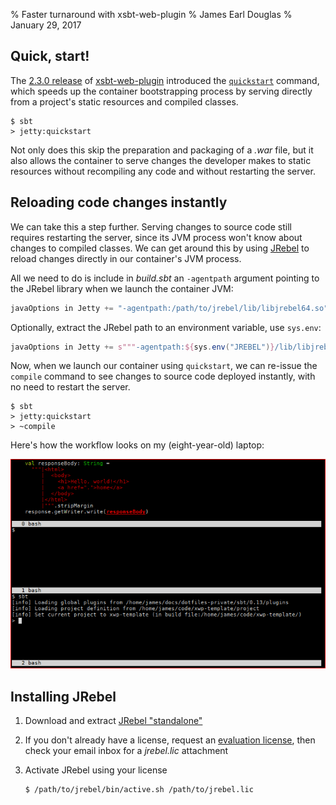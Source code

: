 % Faster turnaround with xsbt-web-plugin
% James Earl Douglas
% January 29, 2017

## Quick, start!

The [2.3.0 release][2.3.0] of [xsbt-web-plugin][xsbt-web-plugin]
introduced the [`quickstart`][quickstart] command, which speeds up the
container bootstrapping process by serving directly from a project's
static resources and compiled classes.

```
$ sbt
> jetty:quickstart
```

Not only does this skip the preparation and packaging of a *.war* file,
but it also allows the container to serve changes the developer makes to
static resources without recompiling any code and without restarting the
server.

## Reloading code changes instantly

We can take this a step further.  Serving changes to source code still
requires restarting the server, since its JVM process won't know about
changes to compiled classes.  We can get around this by using
[JRebel][jrebel] to reload changes directly in our container's JVM
process.

All we need to do is include in *build.sbt* an `-agentpath` argument
pointing to the JRebel library when we launch the container JVM:

```scala
javaOptions in Jetty += "-agentpath:/path/to/jrebel/lib/libjrebel64.so"
```

Optionally, extract the JRebel path to an environment variable, use
`sys.env`:

```scala
javaOptions in Jetty += s"""-agentpath:${sys.env("JREBEL")}/lib/libjrebel64.so"""
```

Now, when we launch our container using `quickstart`, we can re-issue
the `compile` command to see changes to source code deployed instantly,
with no need to restart the server.

```
$ sbt
> jetty:quickstart
> ~compile
```

Here's how the workflow looks on my (eight-year-old) laptop:

![`quickstart` screencast][screencast]

## Installing JRebel

1. Download and extract [JRebel "standalone"][standalone]

1. If you don't already have a license, request an [evaluation
   license][getkey], then check your email inbox for a *jrebel.lic*
   attachment

1. Activate JRebel using your license

    ```
    $ /path/to/jrebel/bin/active.sh /path/to/jrebel.lic
    ```

[2.3.0]: https://github.com/earldouglas/xsbt-web-plugin/blob/master/notes/2.3.0.markdown
[getkey]: https://zeroturnaround.com/software/jrebel/trial/getkey/
[jrebel]: https://zeroturnaround.com/software/jrebel/
[quickstart]: https://github.com/earldouglas/xsbt-web-plugin/blob/2.3.0/docs/2.3.md#quickstart-mode
[screencast]: xwp-quickstart/screencast.gif
[standalone]: https://zeroturnaround.com/software/jrebel/download/#standalone
[xsbt-web-plugin]: https://github.com/earldouglas/xsbt-web-plugin
